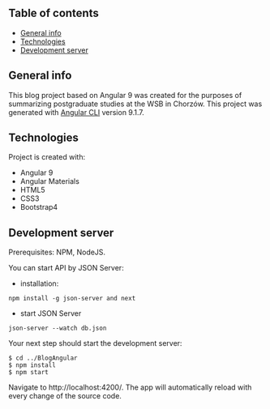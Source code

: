 ## Table of contents
* [General info](#general-info)
* [Technologies](#technologies)
* [Development server](#development-server)

## General info
This blog project based on Angular 9 was created for the purposes of summarizing postgraduate studies at the WSB in Chorzów.
This project was generated with [Angular CLI](https://github.com/angular/angular-cli) version 9.1.7.

## Technologies
Project is created with:
* Angular 9
* Angular Materials
* HTML5
* CSS3
* Bootstrap4

## Development server
Prerequisites: NPM, NodeJS.

You can start API by JSON Server:
* installation: 
```
npm install -g json-server and next
```
* start JSON Server 
```
json-server --watch db.json
```
Your next step should start the development server:

```
$ cd ../BlogAngular
$ npm install
$ npm start
```
Navigate to http://localhost:4200/. 
The app will automatically reload with every change of the source code.

	

	

